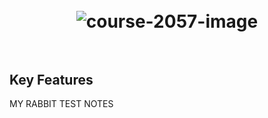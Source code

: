 <h1 align="center">
  <br>
	<img src="https://ibb.co/8zrNj1q" alt="course-2057-image" border="0"></a>
  <br>
  <br>
</h1>

## Key Features
MY RABBIT TEST NOTES